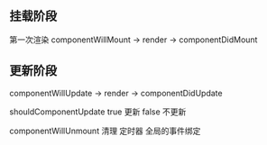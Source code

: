 ## 挂载阶段
第一次渲染
componentWillMount -> render -> componentDidMount
## 更新阶段 
componentWillUpdate -> render -> componentDidUpdate

shouldComponentUpdate
true 更新
false 不更新

componentWillUnmount
清理
  定时器 
  全局的事件绑定
